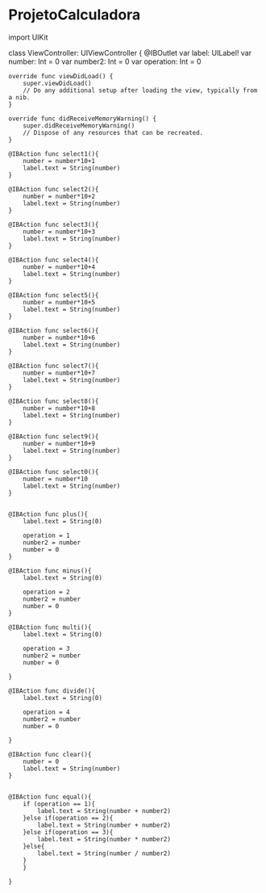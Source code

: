 # ProjetoCalculadora
import UIKit

class ViewController: UIViewController {
    @IBOutlet var label: UILabel!
    var number: Int = 0
    var number2: Int = 0
    var operation: Int = 0
    

    override func viewDidLoad() {
        super.viewDidLoad()
        // Do any additional setup after loading the view, typically from a nib.
    }

    override func didReceiveMemoryWarning() {
        super.didReceiveMemoryWarning()
        // Dispose of any resources that can be recreated.
    }
    
    @IBAction func select1(){
        number = number*10+1
        label.text = String(number)
    }
    
    @IBAction func select2(){
        number = number*10+2
        label.text = String(number)
    }

    @IBAction func select3(){
        number = number*10+3
        label.text = String(number)
    }

    @IBAction func select4(){
        number = number*10+4
        label.text = String(number)
    }
    
    @IBAction func select5(){
        number = number*10+5
        label.text = String(number)
    }

    @IBAction func select6(){
        number = number*10+6
        label.text = String(number)
    }
    
    @IBAction func select7(){
        number = number*10+7
        label.text = String(number)
    }
    
    @IBAction func select8(){
        number = number*10+8
        label.text = String(number)
    }
    
    @IBAction func select9(){
        number = number*10+9
        label.text = String(number)
    }
    
    @IBAction func select0(){
        number = number*10
        label.text = String(number)
    }


    @IBAction func plus(){
        label.text = String(0)
        
        operation = 1
        number2 = number
        number = 0
    }
    
    @IBAction func minus(){
        label.text = String(0)
        
        operation = 2
        number2 = number
        number = 0
    }
    
    @IBAction func multi(){
        label.text = String(0)
        
        operation = 3
        number2 = number
        number = 0

    }
    
    @IBAction func divide(){
        label.text = String(0)
        
        operation = 4
        number2 = number
        number = 0

    }

    @IBAction func clear(){
        number = 0
        label.text = String(number)
    }

    
    @IBAction func equal(){
        if (operation == 1){
            label.text = String(number + number2)
        }else if(operation == 2){
            label.text = String(number + number2)
        }else if(operation == 3){
            label.text = String(number * number2)
        }else{
            label.text = String(number / number2)
        }
        }
        
    }
